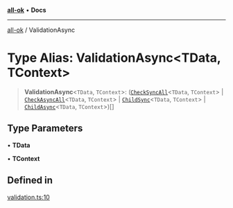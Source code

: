 [**all-ok**](../README.md) • **Docs**

***

[all-ok](../README.md) / ValidationAsync

# Type Alias: ValidationAsync\<TData, TContext\>

> **ValidationAsync**\<`TData`, `TContext`\>: ([`CheckSyncAll`](../-internal-/type-aliases/CheckSyncAll.md)\<`TData`, `TContext`\> \| [`CheckAsyncAll`](../-internal-/type-aliases/CheckAsyncAll.md)\<`TData`, `TContext`\> \| [`ChildSync`](ChildSync.md)\<`TData`, `TContext`\> \| [`ChildAsync`](ChildAsync.md)\<`TData`, `TContext`\>)[]

## Type Parameters

• **TData**

• **TContext**

## Defined in

[validation.ts:10](https://github.com/oreshinya/all-ok/blob/dfff127c5eb58a58e8edbe24045bd413de99450a/src/validation.ts#L10)
